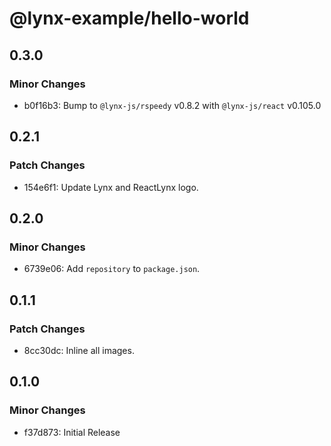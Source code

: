 # @lynx-example/hello-world

## 0.3.0

### Minor Changes

- b0f16b3: Bump to `@lynx-js/rspeedy` v0.8.2 with `@lynx-js/react` v0.105.0

## 0.2.1

### Patch Changes

- 154e6f1: Update Lynx and ReactLynx logo.

## 0.2.0

### Minor Changes

- 6739e06: Add `repository` to `package.json`.

## 0.1.1

### Patch Changes

- 8cc30dc: Inline all images.

## 0.1.0

### Minor Changes

- f37d873: Initial Release
